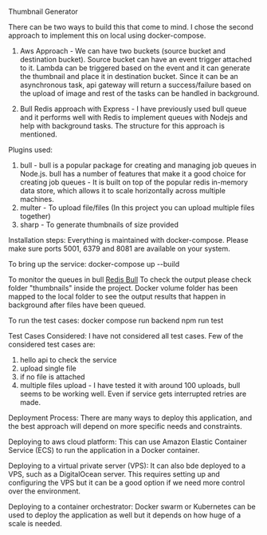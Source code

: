 Thumbnail Generator

There can be two ways to build this that come to mind. I chose the second approach to implement this on local using docker-compose.

1. Aws Approach - We can have two buckets (source bucket and destination bucket). Source bucket can have an event trigger attached to it. Lambda can be triggered based on the event and it can generate the thumbnail and place it in destination bucket. Since it can be an asynchronous task, api gateway will return a success/failure based on the upload of image and rest of the tasks can be handled in background.

2. Bull Redis approach with Express - I have previously used bull queue and it performs well with Redis to implement queues with Nodejs and help with background tasks. The structure for this approach is mentioned.

Plugins used:

1. bull - bull is a popular package for creating and managing job queues in Node.js. 
bull has a number of features that make it a good choice for creating job queues - It is built on top of the popular redis in-memory data store, which allows it to scale horizontally across multiple machines.
2. multer - To upload file/files (In this project you can upload multiple files together)
3. sharp - To generate thumbnails of size provided

Installation steps:
Everything is maintained with docker-compose. Please make sure ports 5001, 6379 and 8081 are available on your system.

To bring up the service:
docker-compose up --build

To monitor the queues in bull [Redis Bull](http://localhost:8081/)
To check the output please check folder "thumbnails" inside the project. Docker volume folder has been mapped to the local folder to see the output results that happen in background after files have been queued.

To run the test cases:
docker compose run backend npm run test

Test Cases Considered:
I have not considered all test cases. Few of the considered test cases are:
1) hello api to check the service
2) upload single file 
3) if no file is attached
4) multiple files upload - I have tested it with around 100 uploads, bull seems to be working well. Even if service gets interrupted retries are made.



Deployment Process:
There are many ways to deploy this application, and the best approach will depend on more specific needs and constraints. 

Deploying to aws cloud platform: This can use Amazon Elastic Container Service (ECS) to run the application in a Docker container.

Deploying to a virtual private server (VPS): It can also bde deployed to a VPS, such as a DigitalOcean server. This requires setting up and configuring the VPS but it can be a good option if we need more control over the environment.

Deploying to a container orchestrator: Docker swarm or Kubernetes can be used to deploy the application as well but it depends on how huge of a scale is needed.




